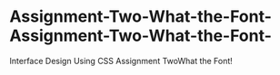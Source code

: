 # Assignment-Two-What-the-Font-Assignment-Two-What-the-Font-
Interface Design Using CSS Assignment TwoWhat the Font!
